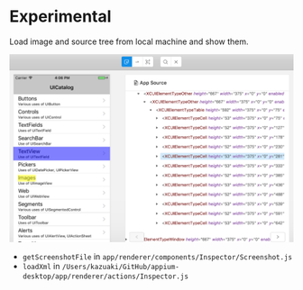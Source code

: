 # Experimental

Load image and source tree from local machine and show them.

![](docs/images/Screen-Shot-2017-12-04-at-1-15-07.png)

- `getScreenshotFile` in `app/renderer/components/Inspector/Screenshot.js`
- `loadXml` in `/Users/kazuaki/GitHub/appium-desktop/app/renderer/actions/Inspector.js`
